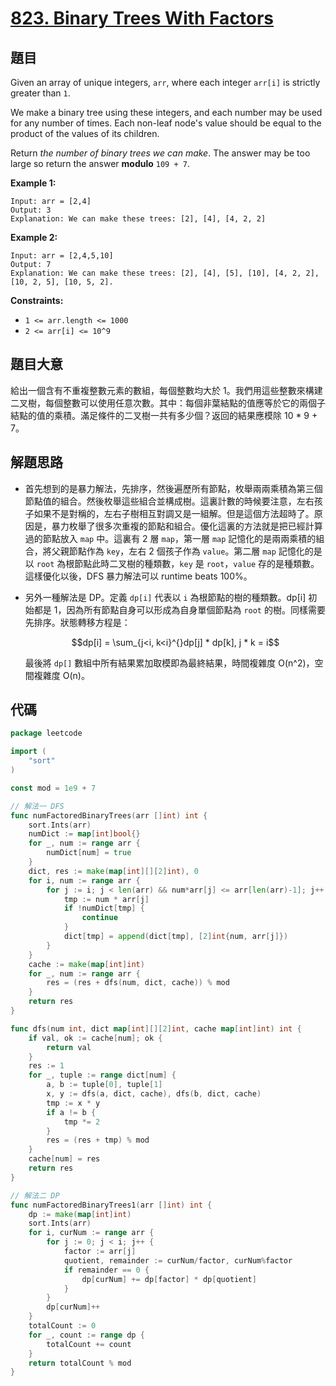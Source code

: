 # [823. Binary Trees With Factors](https://leetcode.com/problems/binary-trees-with-factors/)


## 題目

Given an array of unique integers, `arr`, where each integer `arr[i]` is strictly greater than `1`.

We make a binary tree using these integers, and each number may be used for any number of times. Each non-leaf node's value should be equal to the product of the values of its children.

Return *the number of binary trees we can make*. The answer may be too large so return the answer **modulo** `109 + 7`.

**Example 1:**

```
Input: arr = [2,4]
Output: 3
Explanation: We can make these trees: [2], [4], [4, 2, 2]
```

**Example 2:**

```
Input: arr = [2,4,5,10]
Output: 7
Explanation: We can make these trees: [2], [4], [5], [10], [4, 2, 2], [10, 2, 5], [10, 5, 2].
```

**Constraints:**

- `1 <= arr.length <= 1000`
- `2 <= arr[i] <= 10^9`

## 題目大意

給出一個含有不重複整數元素的數組，每個整數均大於 1。我們用這些整數來構建二叉樹，每個整數可以使用任意次數。其中：每個非葉結點的值應等於它的兩個子結點的值的乘積。滿足條件的二叉樹一共有多少個？返回的結果應模除 10 * 9 + 7。

## 解題思路

- 首先想到的是暴力解法，先排序，然後遍歷所有節點，枚舉兩兩乘積為第三個節點值的組合。然後枚舉這些組合並構成樹。這裏計數的時候要注意，左右孩子如果不是對稱的，左右子樹相互對調又是一組解。但是這個方法超時了。原因是，暴力枚舉了很多次重複的節點和組合。優化這裏的方法就是把已經計算過的節點放入 `map` 中。這裏有 2 層 `map`，第一層 `map` 記憶化的是兩兩乘積的組合，將父親節點作為 `key`，左右 2 個孩子作為 `value`。第二層 `map` 記憶化的是以 `root` 為根節點此時二叉樹的種類數，`key` 是 `root`，`value` 存的是種類數。這樣優化以後，DFS 暴力解法可以 runtime beats 100%。
- 另外一種解法是 DP。定義 `dp[i]` 代表以 `i` 為根節點的樹的種類數。dp[i] 初始都是 1，因為所有節點自身可以形成為自身單個節點為 `root` 的樹。同樣需要先排序。狀態轉移方程是：

    $$dp[i] = \sum_{j<i, k<i}^{}dp[j] * dp[k], j * k = i$$

    最後將 `dp[]` 數組中所有結果累加取模即為最終結果，時間複雜度 O(n^2)，空間複雜度 O(n)。

## 代碼

```go
package leetcode

import (
	"sort"
)

const mod = 1e9 + 7

// 解法一 DFS
func numFactoredBinaryTrees(arr []int) int {
	sort.Ints(arr)
	numDict := map[int]bool{}
	for _, num := range arr {
		numDict[num] = true
	}
	dict, res := make(map[int][][2]int), 0
	for i, num := range arr {
		for j := i; j < len(arr) && num*arr[j] <= arr[len(arr)-1]; j++ {
			tmp := num * arr[j]
			if !numDict[tmp] {
				continue
			}
			dict[tmp] = append(dict[tmp], [2]int{num, arr[j]})
		}
	}
	cache := make(map[int]int)
	for _, num := range arr {
		res = (res + dfs(num, dict, cache)) % mod
	}
	return res
}

func dfs(num int, dict map[int][][2]int, cache map[int]int) int {
	if val, ok := cache[num]; ok {
		return val
	}
	res := 1
	for _, tuple := range dict[num] {
		a, b := tuple[0], tuple[1]
		x, y := dfs(a, dict, cache), dfs(b, dict, cache)
		tmp := x * y
		if a != b {
			tmp *= 2
		}
		res = (res + tmp) % mod
	}
	cache[num] = res
	return res
}

// 解法二 DP
func numFactoredBinaryTrees1(arr []int) int {
	dp := make(map[int]int)
	sort.Ints(arr)
	for i, curNum := range arr {
		for j := 0; j < i; j++ {
			factor := arr[j]
			quotient, remainder := curNum/factor, curNum%factor
			if remainder == 0 {
				dp[curNum] += dp[factor] * dp[quotient]
			}
		}
		dp[curNum]++
	}
	totalCount := 0
	for _, count := range dp {
		totalCount += count
	}
	return totalCount % mod
}
```